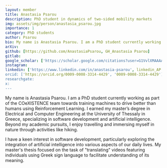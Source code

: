 ```yaml
---
layout: member
title: Anastasia Psarou
description: PhD student in dynamics of two-sided mobility markets
img: assets/img/person/anastasia_psarou.jpg
importance: 1
category: PhD students
author: Psarou
bio: My name is Anastasia Psarou. I am a PhD student currently working as part of the COeXISTENCE team towards training machines to drive better than humans using Reinforcement Learning. I earned my master’s degree in Electrical and Computer Engineering at the University of Thessaly in Greece, specializing in software development and artificial intelligence.
arXiv:
github: [https://github.com/AnastasiaPsarou, GH_Anastasia Psarou]
gitlab: 
google_scholar: ['https://scholar.google.com/citations?user=G1VvlXMAAAAJ&hl=pl&oi=ao','scholar_AP']
instagram:
linkedin: ['https://www.linkedin.com/in/anastasia-psarou', linkedin_AP']
orcid: ['https://orcid.org/0009-0008-3314-4429', '0009-0008-3314-4429']
researchgate:
x: 
---
```


My name is Anastasia Psarou. I am a PhD student currently working as part of the COeXISTENCE team towards training machines to drive better than humans using Reinforcement Learning. I earned my master’s degree in Electrical and Computer Engineering at the University of Thessaly in Greece, specializing in software development and artificial intelligence. Beyond my academic pursuits, I enjoy travelling and immersing myself in nature through activities like hiking. 

I have a keen interest in software development, particularly exploring the integration of artificial intelligence into various aspects of our daily lives. My master's thesis focused on the task of "translating" videos featuring individuals using Greek sign language to facilitate understanding of its meaning. 
